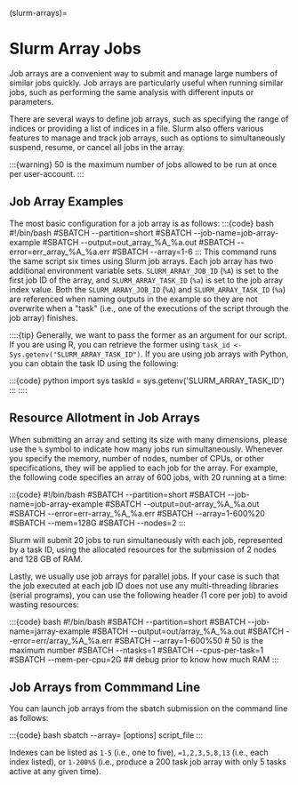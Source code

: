 (slurm-arrays)=
# Slurm Array Jobs

Job arrays are a convenient way to submit and manage large numbers of similar jobs quickly. Job arrays are particularly useful when running similar jobs, such as performing the same analysis with different inputs or parameters.

There are several ways to define job arrays, such as specifying the range of indices or providing a list of indices in a file. Slurm also offers various features to manage and track job arrays, such as options to simultaneously suspend, resume, or cancel all jobs in the array.

:::{warning}
50 is the maximum number of jobs allowed to be run at once per user-account.
:::

## Job Array Examples
The most basic configuration for a job array is as follows:
:::{code} bash
#!/bin/bash
#SBATCH --partition=short
#SBATCH --job-name=job-array-example
#SBATCH --output=out_array_%A_%a.out
#SBATCH --error=err_array_%A_%a.err
#SBATCH --array=1-6
:::
This command runs the same script six times using Slurm job arrays. Each job array has two additional environment variable sets. `SLURM_ARRAY_JOB_ID` (`%A`) is set to the first job ID of the array, and `SLURM_ARRAY_TASK_ID` (`%a`) is set to the job array index value. Both the `SLURM_ARRAY_JOB_ID` (`%A`) and `SLURM_ARRAY_TASK_ID` (`%a`) are referenced when naming outputs in the example so they are not overwrite when a "task" (i.e., one of the executions of the script through the job array) finishes.

::::{tip}
Generally, we want to pass the former as an argument for our script. If you are using R, you can retrieve the former using `task_id <- Sys.getenv("SLURM_ARRAY_TASK_ID")`. If you are using job arrays with Python, you can obtain the task ID using the following:

:::{code} python
import sys
taskId = sys.getenv('SLURM_ARRAY_TASK_ID')
:::
::::

## Resource Allotment in Job Arrays 
When submitting an array and setting its size with many dimensions, please use the `%` symbol to indicate how many jobs run simultaneously. Whenever you specify the memory, number of nodes, number of CPUs, or other specifications, they will be applied to each job for the array. For example, the following code specifies an array of 600 jobs, with 20 running at a time:

:::{code}
#!/bin/bash
#SBATCH --partition=short
#SBATCH --job-name=job-array-example
#SBATCH --output=out-array_%A_%a.out
#SBATCH --error=err-array_%A_%a.err
#SBATCH --array=1-600%20
#SBATCH --mem=128G
#SBATCH --nodes=2
:::

Slurm will submit 20 jobs to run simultaneously with each job, represented by a task ID, using the allocated resources for the submission of 2 nodes and 128 GB of RAM.

Lastly, we usually use job arrays for parallel jobs. If your case is such that the job executed at each job ID does not use any multi-threading libraries (serial programs), you can use the following header (1 core per job) to avoid wasting resources:

:::{code} bash
#!/bin/bash
#SBATCH --partition=short
#SBATCH --job-name=jarray-example
#SBATCH --output=out/array_%A_%a.out
#SBATCH --error=err/array_%A_%a.err
#SBATCH --array=1-600%50  # 50 is the maximum number
#SBATCH --ntasks=1
#SBATCH --cpus-per-task=1
#SBATCH --mem-per-cpu=2G ## debug prior to know how much RAM
:::

## Job Arrays from Commmand Line

You can launch job arrays from the sbatch submission on the command line as follows:

:::{code} bash
sbatch --array=<indexes> [options] script_file
:::

Indexes can be listed as `1-5` (i.e., one to five), `=1,2,3,5,8,13` (i.e., each index listed), or `1-200%5` (i.e., produce a 200 task job array with only 5 tasks active at any given time).
